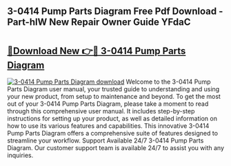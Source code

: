 ## 3-0414 Pump Parts Diagram Free Pdf Download - Part-hlW New Repair Owner Guide YFdaC

# <h2><a href="http://dfh99c9.blite.top/?on=3-0414+Pump+Parts+Diagram">🔗Download New 👉🔴 3-0414 Pump Parts Diagram</a></h2>

[![3-0414 Pump Parts Diagram download](https://i.imgur.com/lujVjoI.png)](http://dfh99c9.blite.top/?on=3-0414+Pump+Parts+Diagram)
Welcome to the 3-0414 Pump Parts Diagram user manual, your trusted guide to understanding and using your new product, from setup to maintenance and beyond. To get the most out of your 3-0414 Pump Parts Diagram, please take a moment to read through this comprehensive user manual. It includes step-by-step instructions for setting up your product, as well as detailed information on how to use its various features and capabilities. This innovative 3-0414 Pump Parts Diagram offers a comprehensive suite of features designed to streamline your workflow. Support Available 24/7 3-0414 Pump Parts Diagram. Our customer support team is available 24/7 to assist you with any inquiries.
